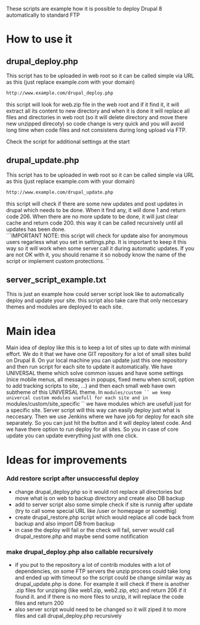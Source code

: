 These scripts are example how it is possible to deploy Drupal 8 automatically to standard FTP

# How to use it
## drupal_deploy.php
This script has to be uploaded in web root so it can be called simple via URL as this (just replace example.com with your domain)
```sh
http://www.example.com/drupal_deploy.php
```
this script will look for web.zip file in the web root and if it find it, it will extract all its content to new directory and when it is done it will replace all files and directories in web root (so it will delete directory and move there new unzipped direcoty) so code change is very quick and you will avoid long time when code files and not consistens during long upload via FTP. 

Check the script for additional settings at the start

## drupal_update.php
This script has to be uploaded in web root so it can be called simple via URL as this (just replace example.com with your domain)
```sh
http://www.example.com/drupal_update.php
```
this script will check if there are some new updates and post updates in drupal which needs to be done. When it find any, it will done 1 and return code 206. When there are no more update to be done, it will just clear cache and return code 200. this way it can be called recursively until all updates has been done.  
```IMPORTANT NOTE: this script will check for update also for anonymous users regarless what you set in settings.php. It is important to keep it this way so it will work when some server call it during automatic updates. If you are not OK with it, you should rename it so nobody know the name of the script or implement custom protections. ``

## server_script_example.txt
This is just an example how could server script look like to automatically deploy and update your site. this script also take care that only neccesary themes and modules are deployed to each site.

# Main idea
Main idea of deploy like this is to keep a lot of sites up to date with minimal effort. We do it that we have one GIT repository for a lot of small sites build on Drupal 8. On yur local machine you can update just this one repository and then run script for each site to update it automatically. 
We have UNIVERSAL theme which solve common issues and have some settings (nice mobile menus, all messages in popups, fixed menu when scroll, option to add tracking scripts to site, ...) and then each small web have own subtheme of this UNIVERSAL theme.
In ```modules/custom `` we keep univercal custom modules usefull for each site and in ```modules/custom/site_specific `` we have modules which are usefull just for a specific site.
Server script will this way can easily deploy just what is neccesary.
Then we use Jenkins where we have job for deploy for each site separately. So you can just hit the button and it will deploy latest code. And we have there option to run deploy for all sites. So you in case of core update you can update everything just with one click.

# Ideas for improvements
### Add restore script after unsuccessful deploy
 - change drupal_deploy.php so it would not replace all directories but move what is on web to backup directory and create also DB backup
 - add to server script also some simple check if site is runnig after update (try to call some special URL like /user or homepage or somethig)
 - create drupal_restore.php script which would replace all code back from backup and also import DB from backup
 - in case the deploy will fail or the check will fail, server would call drupal_restore.php and maybe send some notification
 
 ### make drupal_deploy.php also callable recursively 
  - if you put to the repository a lot of contrib modules with a lot of dependencies, on some FTP servers the unzip process could take long and ended up with timeout so the script could be change similar way as drupal_update.php is done. For example it will check if there is another .zip files for unziping (like web1.zip, web2.zip, etc) and return 206 if it found it. and if there is no more files to unzip, it will replace the code files and return 200
  - also server script would need to be changed so it will ziped it to more files and call drupal_deploy.php recursively
